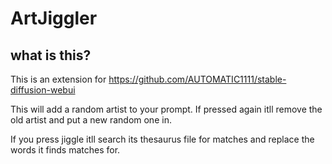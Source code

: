 # ArtJiggler
## what is this?
This is an extension for https://github.com/AUTOMATIC1111/stable-diffusion-webui


This will add a random artist to your prompt. If pressed again itll remove the old artist and put a new random one in.

If you press jiggle itll search its thesaurus file for matches and replace the words it finds matches for.


 

 










